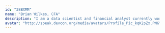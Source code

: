 ```yaml
---
id: "3EBXMM"
name: "Brian Wilkes, CFA"
description: "I am a data scientist and financial analyst currently working on a grant from the EF PSE team.  I am fascinated by a future enabled by zero-knowledge technology, including both scalability and privacy.   Outside of Ethereum work, I am a husband and father of a 2-year-old I like to carry up mountains in Colorado.  I am generally interested in everything, but you will catch my attention with music (I play bass), skiing, and anything Ethereum related :)"
avatar: "http://speak.devcon.org/media/avatars/Profile_Pic_kqK2pZx.PNG"
---
```

